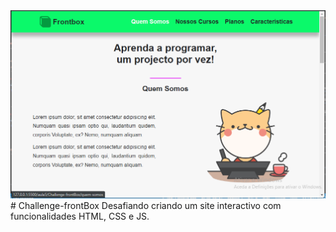 <img src="img/capa.png"/>
# Challenge-frontBox
Desafiando criando um site interactivo com funcionalidades HTML, CSS e JS.

